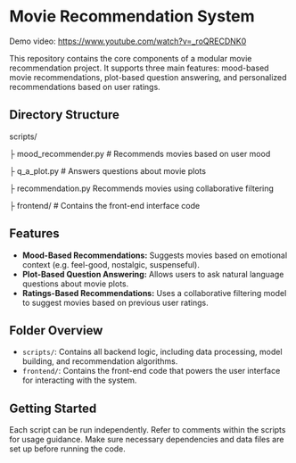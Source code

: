 # Movie Recommendation System

Demo video: https://www.youtube.com/watch?v=_roQRECDNK0

This repository contains the core components of a modular movie recommendation project. It supports three main features: mood-based movie recommendations, plot-based question answering, and personalized recommendations based on user ratings.

## Directory Structure

scripts/ 

├ mood_recommender.py # Recommends movies based on user mood 

├ q_a_plot.py # Answers questions about movie plots 

├ recommendation.py Recommends movies using collaborative filtering 

├ frontend/ # Contains the front-end interface code


## Features

- **Mood-Based Recommendations:** Suggests movies based on emotional context (e.g. feel-good, nostalgic, suspenseful).
- **Plot-Based Question Answering:** Allows users to ask natural language questions about movie plots.
- **Ratings-Based Recommendations:** Uses a collaborative filtering model to suggest movies based on previous user ratings.

## Folder Overview

- `scripts/`: Contains all backend logic, including data processing, model building, and recommendation algorithms.
- `frontend/`: Contains the front-end code that powers the user interface for interacting with the system.

## Getting Started

Each script can be run independently. Refer to comments within the scripts for usage guidance. Make sure necessary dependencies and data files are set up before running the code.